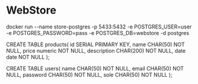 # WebStore

docker run --name store-postgres -p 5433:5432 -e POSTGRES_USER=user -e POSTGRES_PASSWORD=pass -e POSTGRES_DB=webstore -d postgres

CREATE TABLE products(
	id SERIAL PRIMARY KEY,
	name CHAR(50)  NOT NULL,
	price numeric NOT NULL,
	description CHAR(200) NOT NULL,
	date date NOT NULL
);

CREATE TABLE users( 
	name CHAR(50) NOT NULL, 
	email CHAR(50) NOT NULL, 
	password CHAR(50) NOT NULL, 
	sole CHAR(50) NOT NULL 
);

